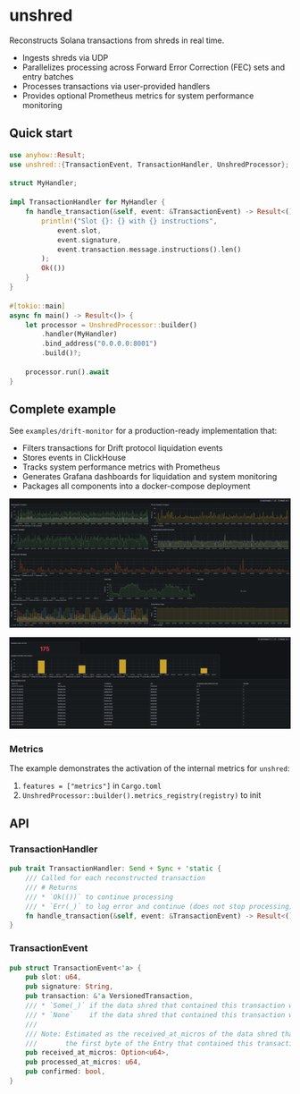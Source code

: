 # unshred
Reconstructs Solana transactions from shreds in real time.
* Ingests shreds via UDP
* Parallelizes processing across Forward Error Correction (FEC) sets and entry batches
* Processes transactions via user-provided handlers
* Provides optional Prometheus metrics for system performance monitoring

## Quick start
```rust
use anyhow::Result;
use unshred::{TransactionEvent, TransactionHandler, UnshredProcessor};

struct MyHandler;

impl TransactionHandler for MyHandler {
    fn handle_transaction(&self, event: &TransactionEvent) -> Result<()> {
        println!("Slot {}: {} with {} instructions",
            event.slot,
            event.signature,
            event.transaction.message.instructions().len()
        );
        Ok(())
    }
}

#[tokio::main]
async fn main() -> Result<()> {
    let processor = UnshredProcessor::builder()
        .handler(MyHandler)
        .bind_address("0.0.0.0:8001")
        .build()?;

    processor.run().await
}
```

## Complete example
See `examples/drift-monitor` for a production-ready implementation that:
* Filters transactions for Drift protocol liquidation events
* Stores events in ClickHouse
* Tracks system performance metrics with Prometheus
* Generates Grafana dashboards for liquidation and system monitoring
* Packages all components into a docker-compose deployment

![shred-pipeline-dashboard](docs/shred-pipeline-dashboard.png)

![drift-liquidation-dashboard](docs/drift-liquidation-dashboard.png)

### Metrics
The example demonstrates the activation of the internal metrics for `unshred`:
1. `features = ["metrics"]` in `Cargo.toml`
2. `UnshredProcessor::builder().metrics_registry(registry)` to init

## API
### TransactionHandler
```rust
pub trait TransactionHandler: Send + Sync + 'static {
    /// Called for each reconstructed transaction
    /// # Returns
    /// * `Ok(())` to continue processing
    /// * `Err(_)` to log error and continue (does not stop processing)
    fn handle_transaction(&self, event: &TransactionEvent) -> Result<()>;
}
```

### TransactionEvent
```rust
pub struct TransactionEvent<'a> {
    pub slot: u64,
    pub signature: String,
    pub transaction: &'a VersionedTransaction,
    /// * `Some(_)` if the data shred that contained this transaction was directly received
    /// * `None`    if the data shred that contained this transaction was recovered via code shreds
    ///
    /// Note: Estimated as the received_at_micros of the data shred that contained
    ///       the first byte of the Entry that contained this transaction.
    pub received_at_micros: Option<u64>,
    pub processed_at_micros: u64,
    pub confirmed: bool,
}
```
